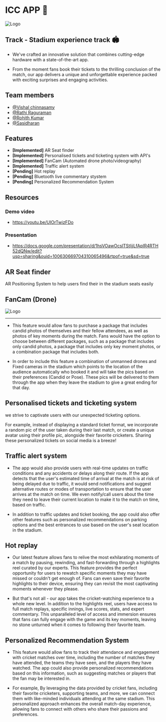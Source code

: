 # ICC APP 🏏

![Logo](https://hackathon.icc-cricket.com/assets/images/v2/hero-logo.png)

## Track - Stadium experience track 🏟️

- We've crafted an innovative solution that combines cutting-edge hardware with a state-of-the-art app.

- From the moment fans book their tickets to the thrilling conclusion of the match, our app delivers a unique and unforgettable experience packed with exciting surprises and engaging activities.

## Team members

- [@Vishal chinnasamy](https://github.com/Vishal-techy)
- [@Rathi Raguraman](https://github.com/Rathi-Raguraman)
- [@Rohith Kumar](https://github.com/rohith1222004)
- [@Sasidharan](https://github.com/SasiDharan731)

## Features

- <b>[Implemented]</b> AR Seat finder
- <b>[Implemented]</b> Personalised tickets and ticketing system with API's
- <b>[Implemented]</b> FanCam (Automated drone photo/videography)
- <b>[Implemented]</b> Traffic alert system
- <b>[Pending]</b> Hot replay
- <b>[Pending]</b> Bluetooth live commentary stystem
- <b>[Pending]</b> Personalized Recommendation System

## Resources

### Demo video

- https://youtu.be/UIOrTwizFDo

### Presentation

- https://docs.google.com/presentation/d/1hsVOawOcslTStIjjLfApIR4RTH52dQNw/edit?usp=sharing&ouid=100630669704310065496&rtpof=true&sd=true

## AR Seat finder

AR Positioning System to help users find their in the stadium seats easily

## FanCam (Drone)

![Logo](https://www.linkpicture.com/q/DroneImage.jpg)

<hr>

- This feature would allow fans to purchase a package that includes candid photos of themselves and their fellow attendees, as well as photos of key moments during the match. Fans would have the option to choose between different packages, such as a package that includes only candid photos, a package that includes only key moment photos, or a combination package that includes both.

- In order to include this feature a combination of unmanned drones and Fixed cameras in the stadium which points to the location of the audience automatically who booked it and will take the pics based on their preferences (Candid or Pose). These pics will be delivered to them through the app when they leave the stadium to give a great ending for that day.

## Personalised tickets and ticketing system

we strive to captivate users with our unexpected ticketing options.

For example, instead of displaying a standard ticket format, we incorporate a random pic of the user taken during their last match, or create a unique avatar using their profile pic, alongside their favorite cricketers. Sharing these personalized tickets on social media is a breeze!

## Traffic alert system

- The app would also provide users with real-time updates on traffic conditions and any accidents or delays along their route. If the app detects that the user's estimated time of arrival at the match is at risk of being delayed due to traffic, it would send notifications and suggest alternative routes or modes of transportation to ensure that the user arrives at the match on time. We even notify/call users about the time they need to leave their current location to make it to the match on time, based on traffic.

- In addition to traffic updates and ticket booking, the app could also offer other features such as personalized recommendations on parking options and the best entrances to use based on the user's seat location in the stadium.

## Hot replay

- Our latest feature allows fans to relive the most exhilarating moments of a match by pausing, rewinding, and fast-forwarding through a highlights reel curated by our experts. This feature provides the perfect opportunity for users to rewatch specific moments they may have missed or couldn't get enough of. Fans can even save their favorite highlights to their device, ensuring they can revisit the most captivating moments whenever they please.

- But that's not all - our app takes the cricket-watching experience to a whole new level. In addition to the highlights reel, users have access to full match replays, specific innings, live scores, stats, and expert commentary. This unparalleled level of access and immersion ensures that fans can fully engage with the game and its key moments, leaving no stone unturned when it comes to following their favorite team.

## Personalized Recommendation System

- This feature would allow fans to track their attendance and engagement with cricket matches over time, including the number of matches they have attended, the teams they have seen, and the players they have watched. The app could also provide personalized recommendations based on this information, such as suggesting matches or players that the fan may be interested in.

- For example, By leveraging the data provided by cricket fans, including their favorite cricketers, supporting teams, and more, we can connect them with like-minded individuals attending at the same stadium. This personalized approach enhances the overall match-day experience, allowing fans to connect with others who share their passions and preferences.
